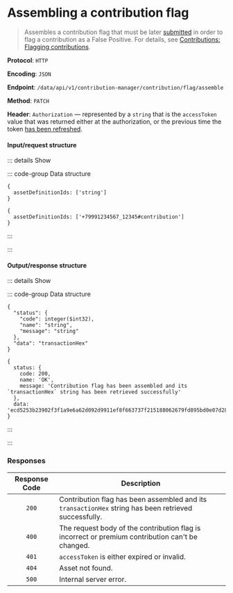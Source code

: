 # Assembling a contribution flag

> Assembles a contribution flag that must be later [submitted](submitting-a-contribution-flag.md) in order to flag a contribution as a False Positive. For details, see [Contributions: Flagging contributions](../../overview/contributions.md#flagging-contributions).

**Protocol**: `HTTP`

**Encoding**: `JSON`

**Endpoint**: `/data/api/v1/contribution-manager/contribution/flag/assemble`

**Method**: `PATCH`

**Header**: `Authorization` — represented by a `string` that is the `accessToken` value that was returned either at the authorization, or the previous time the token [has been refreshed](../auth-controller/refreshing-authentication-tokens.md).

#### Input/request structure

::: details Show

::: code-group Data structure

```json5 [Structure]
{
  assetDefinitionIds: ['string']
}
```

```json5 [Example]
{
  assetDefinitionIds: ['+79991234567_12345#contribution']
}
```

:::

:::

#### Output/response structure

::: details Show

::: code-group Data structure

```json5 [Structure]
{
  "status": {
    "code": integer($int32),
    "name": "string",
    "message": "string"
  },
  "data": "transactionHex"
}
```

```json5 [Example]
{
  status: {
    code: 200,
    name: 'OK',
    message: 'Contribution flag has been assembled and its `transactionHex` string has been retrieved successfully'
  },
  data: 'ecd5253b23902f3f1a9e6a62d092d9911ef8f663737f215188062679fd895bd0e07d2858a80ccf30e341c68c651dc50f87d4782f5e5f35a31649f0979eaf4c46141133e4ae298da96295da8299edc3467a2929603caf77abeb9e81175516c997fff943a63fece49f8613a983b7481faaeedf885babd5d0dc47cf1cd990c104fe'
}
```

:::

:::

### Responses

| Response Code | Description |
| :-: | --- |
| `200` | Contribution flag has been assembled and its `transactionHex` string has been retrieved successfully. |
| `400` | The request body of the contribution flag is incorrect or premium contribution can't be changed. |
| `401` | `accessToken` is either expired or invalid. |
| `404` | Asset not found. |
| `500` | Internal server error. |
